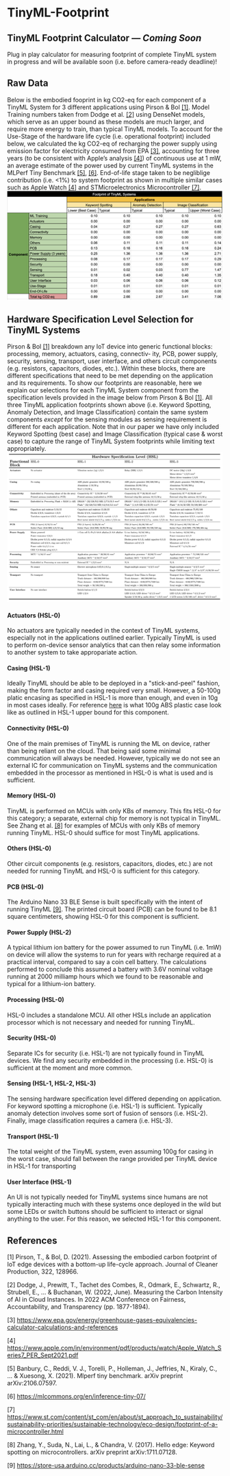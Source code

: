 # TinyML-Footprint

## TinyML Footprint Calculator — *Coming Soon*
Plug in play calculator for measuring footprint of complete TinyML system in progress and will be available soon (i.e. before camera-ready deadline)!

## Raw Data 
Below is the embodied fooprint in kg CO2-eq for each component of a TinyML System for 3 different applications using Pirson & Bol [[1]](#1). Model Training numbers taken from Dodge et al. [[2]](#2) using DenseNet models, which serve as an upper bound as these models are much larger, and require more energy to train, than typical TinyML models. To account for the Use-Stage of the hardware life cycle (i.e. operational footprint) included below, we calculated the kg CO2-eq of recharging the power supply  using emission factor for electricity consumed from EPA [[3]](#3), accounting for three years (to be consistent with Apple’s analysis [[4]](#4)) of continuous use at 1 mW, an average estimate of the power used by current TinyML systems in the MLPerf Tiny Benchmark [[5]](#5), [[6]](#6). End-of-life stage taken to be negliblige contribution (i.e. <1%) to system footprint as shown in multiple similar cases such as Apple Watch [[4]](#4) and STMicroelectronics Microcontroller [[7]](#7).
![Alt text](./TinyMLSystems_Footprint_Data.png?raw=true "Title")

## Hardware Specification Level Selection for TinyML Systems 
Pirson & Bol [[1]](#1) breakdown any IoT device into generic functional blocks: processing, memory, actuators, casing, connectiv-
ity, PCB, power supply, security, sensing, transport, user interface, and others circuit components (e.g. resistors, capacitors, diodes, etc.). Within
these blocks, there are different specifications that need to be met depending on the application and its requirements. To show our footprints are reasonable, here we explain our selections for each TinyML System component from the specification levels provided in the image below from Pirson & Bol [[1]](#1). All three TinyML application footprints shown above (i.e. Keyword Spotting, Anomaly Detection, and Image Classification) contain the same system components *except* for the sensing modules as  sensing requirement is different for each application. Note that in our paper we have only included Keyword Spotting (best case) and Image Classification (typical case & worst case) to capture the range of TinyML System footprints while limiting text appropriately. 
![Alt text](./HSLs_Pirson_Bol_2021.png?raw=true "Title")

#### Actuators (HSL-0)
No actuators are typically needed in the context of TinyML systems, especially not in the applications outlined earlier. Typically TinyML is used to perform on-device sensor analytics that can then relay some information to another system to take appropariate action. 

#### Casing (HSL-1)
Ideally TinyML should be able to be deployed in a "stick-and-peel" fashion, making the form factor and casing required very small. However, a 50-100g platic encasing as specified in HSL-1 is more than enough, and even in 10g in most cases ideally. For reference [here](https://www.aliexpress.com/item/2251832572097825.html?gatewayAdapt=4itemAdapt) is what 100g ABS plastic case look like as outlined in HSL-1 upper bound for this component. 

#### Connectivity (HSL-0)
One of the main premises of TinyML is running the ML on device, rather than being reliant on the cloud. That being said some minimal communication will always be needed. However, typically we do not see an external IC for communication on TinyML systems and the communication embedded in the processor as mentioned in HSL-0 is what is used and is sufficient. 

#### Memory (HSL-0)
TinyML is performed on MCUs with only KBs of memory. This fits HSL-0 for this category; a separate, external chip for memory is not typical in TinyML. See Zhang et al. [[8]](#8) for examples of MCUs with only KBs of memory running TinyML. HSL-0 should suffice for most TinyML applications. 

#### Others (HSL-0)
Other circuit components (e.g. resistors, capacitors, diodes, etc.) are not needed for running TinyML and HSL-0 is sufficient for this category. 

#### PCB (HSL-0)
The Arduino Nano 33 BLE Sense is built specifically with the intent of running TinyML [[9]](#9). The printed circuit board (PCB) can be found to be 8.1 square centimeters, showing HSL-0 for this component is sufficient. 

#### Power Supply (HSL-2)
A typical lithium ion battery for the power assumed to run TinyML (i.e. 1mW) on device will allow the systems to run for years with recharge required at a practical interval, compared to say a coin cell battery. The calculations performed to conclude this assumed a battery with 3.6V nominal voltage running at 2000 milliamp hours which we found to be reasonable and typical for a lithium-ion battery. 

#### Processing (HSL-0)
HSL-0 includes a standalone MCU. All other HSLs include an application processor which is not necessary and needed for running TinyML. 

#### Security (HSL-0)
Separate ICs for security (i.e. HSL-1) are not typically found in TinyML devices. We find any security embedded in the processing (i.e. HSL-0) is sufficient at the moment and more common.

#### Sensing (HSL-1, HSL-2, HSL-3)
The sensing hardware specification level differed depending on application. For keyword spotting a microphone (i.e. HSL-1) is sufficient. Typically anomaly detection involves some sort of fusion of sensors (i.e. HSL-2). Finally, image classification requires a camera (i.e. HSL-3). 

#### Transport (HSL-1)
The total weight of the TinyML system, even assuming 100g for casing in the worst case, should fall between the range provided per TinyML device in HSL-1 for transporting

#### User Interface (HSL-1)
An UI is not typically needed for TinyML systems since humans are not typically interacting much with these systems once deployed in the wild but some LEDs or switch buttons should be sufficient to interact or signal anything to the user. For this reason, we selected HSL-1 for this component. 


## References
<a id="1">[1]</a> 
Pirson, T., & Bol, D. (2021). Assessing the embodied carbon footprint of IoT edge devices with a bottom-up life-cycle approach. Journal of Cleaner Production, 322, 128966.

<a id="2">[2]</a> 
Dodge, J., Prewitt, T., Tachet des Combes, R., Odmark, E., Schwartz, R., Strubell, E., ... & Buchanan, W. (2022, June). Measuring the Carbon Intensity of AI in Cloud Instances. In 2022 ACM Conference on Fairness, Accountability, and Transparency (pp. 1877-1894).

<a id="3">[3]</a> 
https://www.epa.gov/energy/greenhouse-gases-equivalencies-calculator-calculations-and-references

<a id="4">[4]</a> 
https://www.apple.com/in/environment/pdf/products/watch/Apple_Watch_Series7_PER_Sept2021.pdf

<a id="5">[5]</a> 
Banbury, C., Reddi, V. J., Torelli, P., Holleman, J., Jeffries, N., Kiraly, C., ... & Xuesong, X. (2021). Mlperf tiny benchmark. arXiv preprint arXiv:2106.07597.

<a id="6">[6]</a> 
https://mlcommons.org/en/inference-tiny-07/

<a id="7">[7]</a> 
https://www.st.com/content/st_com/en/about/st_approach_to_sustainability/sustainability-priorities/sustainable-technology/eco-design/footprint-of-a-microcontroller.html

<a id="8">[8]</a> 
Zhang, Y., Suda, N., Lai, L., & Chandra, V. (2017). Hello edge: Keyword spotting on microcontrollers. arXiv preprint arXiv:1711.07128.

<a id="9">[9]</a> 
https://store-usa.arduino.cc/products/arduino-nano-33-ble-sense
